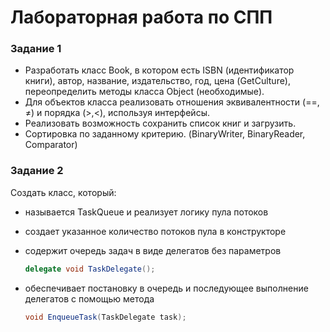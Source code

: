 # Лабораторная работа по СПП

### Задание 1

- Разработать класс Book, в котором есть ISBN (идентификатор книги), автор, название, издательство, год, цена (GetCulture), переопределить методы класса Object (необходимые).
- Для объектов класса реализовать отношения эквивалентности (==, ≠) и порядка (>,<), используя интерфейсы.
- Реализовать возможность сохранить список книг и загрузить.
- Сортировка по заданному критерию. (BinaryWriter, BinaryReader, Comparator)

### Задание 2
Создать класс, который:

- называется TaskQueue и реализует логику пула потоков
- создает указанное количество потоков пула в конструкторе
- содержит очередь задач в виде делегатов без параметров

    ```csharp
    delegate void TaskDelegate();
    ```

- обеспечивает постановку в очередь и последующее выполнение делегатов с помощью метода

    ```csharp
    void EnqueueTask(TaskDelegate task);
    ```
